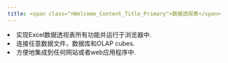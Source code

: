 ```yaml
---
title: <span class="nWelcome_Content_Title_Primary">数据透视表</span>
---
```

<li>实现Excel数据透视表所有功能并运行于浏览器中.</li>
<li>连接任意数据文件，数据库和OLAP cubes.</li>
<li>方便地集成到任何网站或者web应用程序中.</li>
 
